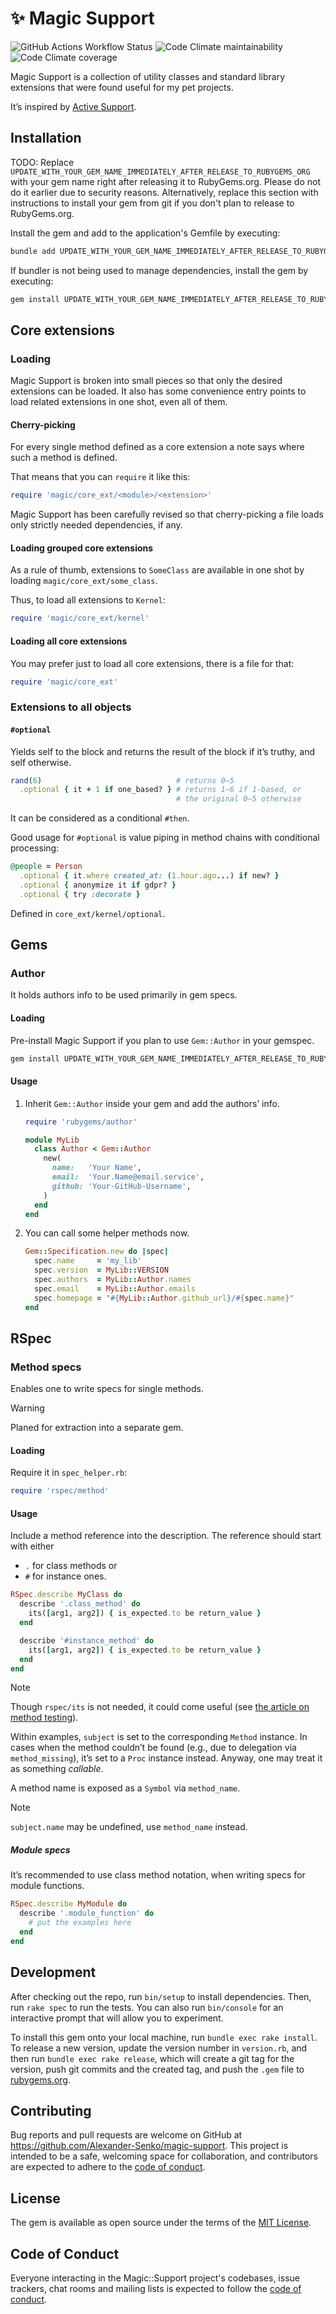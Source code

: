 # ✨ Magic Support

![GitHub Actions Workflow Status](
	https://img.shields.io/github/actions/workflow/status/Alexander-Senko/magic-support/ci.yml
)
![Code Climate maintainability](
	https://img.shields.io/codeclimate/maintainability-percentage/Alexander-Senko/magic-support
)
![Code Climate coverage](
	https://img.shields.io/codeclimate/coverage/Alexander-Senko/magic-support
)

Magic Support is a collection of utility classes and standard library extensions
that were found useful for my pet projects.

It’s inspired by [Active Support](
	https://github.com/rails/rails/tree/main/activesupport
).

## Installation

TODO: Replace `UPDATE_WITH_YOUR_GEM_NAME_IMMEDIATELY_AFTER_RELEASE_TO_RUBYGEMS_ORG` with your gem name right after releasing it to RubyGems.org. Please do not do it earlier due to security reasons. Alternatively, replace this section with instructions to install your gem from git if you don't plan to release to RubyGems.org.

Install the gem and add to the application's Gemfile by executing:

```bash
bundle add UPDATE_WITH_YOUR_GEM_NAME_IMMEDIATELY_AFTER_RELEASE_TO_RUBYGEMS_ORG
```

If bundler is not being used to manage dependencies, install the gem by executing:

```bash
gem install UPDATE_WITH_YOUR_GEM_NAME_IMMEDIATELY_AFTER_RELEASE_TO_RUBYGEMS_ORG
```

## Core extensions

### Loading

Magic Support is broken into small pieces so that only the desired extensions can be loaded.
It also has some convenience entry points to load related extensions in one shot, even all of them.

#### Cherry-picking

For every single method defined as a core extension a note says where such a method is defined.

That means that you can `require` it like this:

```ruby
require 'magic/core_ext/<module>/<extension>'
```

Magic Support has been carefully revised so that cherry-picking a file loads only strictly needed dependencies, if any.

#### Loading grouped core extensions

As a rule of thumb, extensions to `SomeClass` are available in
one shot by loading `magic/core_ext/some_class`.

Thus, to load all extensions to `Kernel`:

```ruby
require 'magic/core_ext/kernel'
```

#### Loading all core extensions

You may prefer just to load all core extensions, there is a file for that:

```ruby
require 'magic/core_ext'
```

### Extensions to all objects

#### `#optional`

Yields self to the block and returns the result of the block if it’s truthy, and self otherwise.

```ruby
rand(6)                              # returns 0–5
  .optional { it + 1 if one_based? } # returns 1–6 if 1-based, or
                                     # the original 0–5 otherwise
```

It can be considered as a conditional `#then`.

Good usage for `#optional` is value piping in method chains with conditional processing:

```ruby
@people = Person
  .optional { it.where created_at: (1.hour.ago...) if new? }
  .optional { anonymize it if gdpr? }
  .optional { try :decorate }
```

Defined in `core_ext/kernel/optional`.

## Gems

### Author

It holds authors info to be used primarily in gem specs.

#### Loading

Pre-install Magic Support if you plan to use `Gem::Author` in your gemspec.

```bash
gem install UPDATE_WITH_YOUR_GEM_NAME_IMMEDIATELY_AFTER_RELEASE_TO_RUBYGEMS_ORG
```

#### Usage

1. Inherit `Gem::Author` inside your gem and add the authors’ info.

	```ruby
	require 'rubygems/author'
	
	module MyLib
	  class Author < Gem::Author
	    new(
	      name:   'Your Name',
	      email:  'Your.Name@email.service',
	      github: 'Your-GitHub-Username',
	    )
	  end
	end
	```

2. You can call some helper methods now.

	```ruby
	Gem::Specification.new do |spec|
	  spec.name     = 'my_lib'
	  spec.version  = MyLib::VERSION
	  spec.authors  = MyLib::Author.names
	  spec.email    = MyLib::Author.emails
	  spec.homepage = "#{MyLib::Author.github_url}/#{spec.name}"
	end
	```

## RSpec

### Method specs

Enables one to write specs for single methods.

> [!WARNING]
> Planed for extraction into a separate gem.

#### Loading

Require it in `spec_helper.rb`:

```ruby
require 'rspec/method'
```

#### Usage

Include a method reference into the description.
The reference should start with either
- `.` for class methods or
- `#` for instance ones.

```ruby
RSpec.describe MyClass do
  describe '.class_method' do
    its([arg1, arg2]) { is_expected.to be return_value }
  end

  describe '#instance_method' do
    its([arg1, arg2]) { is_expected.to be return_value }
  end
end
```

> [!NOTE]
> Though `rspec/its` is not needed, it could come useful (see [the article on method testing](
> 	https://zverok.space/blog/2017-11-01-rspec-method-call.html
> )).

Within examples, `subject` is set to the corresponding `Method` instance.
In cases when the method couldn’t be found (e.g., due to delegation via `method_missing`), it’s set to a `Proc` instance
instead.
Anyway, one may treat it as something _callable_.

A method name is exposed as a `Symbol` via `method_name`.

> [!NOTE]
> `subject.name` may be undefined, use `method_name` instead.

##### Module specs

It’s recommended to use class method notation, when writing specs for module functions.

```ruby
RSpec.describe MyModule do
  describe '.module_function' do 
    # put the examples here
  end
end
```

## Development

After checking out the repo, run `bin/setup` to install dependencies. Then, run `rake spec` to run the tests. You can also run `bin/console` for an interactive prompt that will allow you to experiment.

To install this gem onto your local machine, run `bundle exec rake install`. To release a new version, update the version number in `version.rb`, and then run `bundle exec rake release`, which will create a git tag for the version, push git commits and the created tag, and push the `.gem` file to [rubygems.org](https://rubygems.org).

## Contributing

Bug reports and pull requests are welcome on GitHub at https://github.com/Alexander-Senko/magic-support. This project is intended to be a safe, welcoming space for collaboration, and contributors are expected to adhere to the [code of conduct](https://github.com/Alexander-Senko/magic-support/blob/main/CODE_OF_CONDUCT.md).

## License

The gem is available as open source under the terms of the [MIT License](https://opensource.org/licenses/MIT).

## Code of Conduct

Everyone interacting in the Magic::Support project's codebases, issue trackers, chat rooms and mailing lists is expected to follow the [code of conduct](https://github.com/Alexander-Senko/magic-support/blob/main/CODE_OF_CONDUCT.md).
